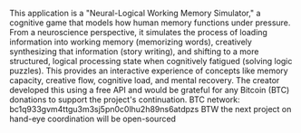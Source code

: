 This application is a "Neural-Logical Working Memory Simulator," a cognitive game that models how human memory functions under pressure. From a neuroscience perspective, it simulates the process of loading information into working memory (memorizing words), creatively synthesizing that information (story writing), and shifting to a more structured, logical processing state when cognitively fatigued (solving logic puzzles). This provides an interactive experience of concepts like memory capacity, creative flow, cognitive load, and mental recovery. The creator developed this using a free API and would be grateful for any Bitcoin (BTC) donations to support the project's continuation. BTC network: bc1q933gvm4ttgu3m3sj5pn0c0lhu2h89ns6atdpzs BTW the next project on hand-eye coordination will be open-sourced
